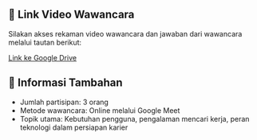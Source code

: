## 📁 Link Video Wawancara

Silakan akses rekaman video wawancara dan jawaban dari wawancara melalui tautan berikut:

[Link ke Google Drive](https://drive.google.com/drive/folders/1b-EOzEUpt0-VitoX1bBtRo4k0m1Rd3lH?usp=drive_link)



## 📅 Informasi Tambahan

- Jumlah partisipan: 3 orang
- Metode wawancara: Online melalui Google Meet
- Topik utama: Kebutuhan pengguna, pengalaman mencari kerja, peran teknologi dalam persiapan karier

